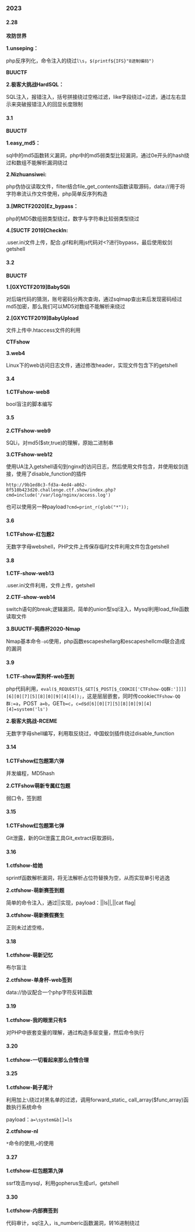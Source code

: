 ### 2023

#### 2.28

**攻防世界**

**1.unseping：**

php反序列化，命令注入的绕过`l\s`，`$(printf${IFS}"8进制编码")`

**BUUCTF**

**2.极客大挑战HardSQL：**

SQL注入，报错注入，括号拼接绕过空格过滤，like字段绕过=过滤，通过左右显示来突破报错注入的回显长度限制

#### 3.1

**BUUCTF**

**1.easy_md5：**

sql中的md5函数转义漏洞，php中的md5弱类型比较漏洞，通过0e开头的hash绕过和数组不能解析漏洞绕过

**2.Nizhuansiwei:**

php伪协议读取文件，filter结合file_get_contents函数读取源码，data://用于将字符串流认作文件使用，php简单反序列构造

**3.[MRCTF2020]Ez_bypass：**

php的MD5数组弱类型绕过，数字与字符串比较弱类型绕过

**4.[SUCTF 2019]CheckIn:**

.user.ini文件上传，配合.gif和利用js代码对<?进行bypass，最后使用蚁剑getshell

#### 3.2

**BUUCTF**

**1.[GXYCTF2019]BabySQli**

对后端代码的猜测，账号密码分两次查询，通过sqlmap查出来后发现密码经过md5加密，那么我们可以MD5对数组不能解析来绕过

**2.[GXYCTF2019]BabyUpload**

文件上传中.htaccess文件的利用

**CTFshow**

**3.web4**

Linux下的web访问日志文件，通过修改header，实现文件包含下的getshell

#### 3.4

**1.CTFshow-web8**

bool盲注的脚本编写

#### 3.5

**2.CTFshow-web9**

SQLi，对md5($str,true)的理解，原始二进制串

**3.CTFshow-web12**

使用UA注入getshell语句到nginx的访问日志，然后使用文件包含，并使用蚁剑连接，使用了disable_function的插件

```url
http://9b1ed8c3-fd3a-4ed4-a862-8f510b423d20.challenge.ctf.show/index.php?cmd=include('/var/log/nginx/access.log')
```

也可以使用另一种payload`?cmd=print_r(glob("*"));`

#### 3.6

**1.CTFshow-红包题2**

无数字字母webshell，PHP文件上传保存临时文件利用文件包含getshell

#### 3.8

**1.CTF-show-web13**

.user.ini文件利用，文件上传，getshell

**2.CTF-show-web14**

switch语句的break;逻辑漏洞，简单的union型sql注入，Mysql利用load_file函数读取文件

**3.BUUCTF-网鼎杯2020-Nmap**

Nmap基本命令`-oG`使用，php函数escapeshellarg和escapeshellcmd联合造成的漏洞

#### 3.9

**1.CTF-show菜狗杯-web签到**

php代码利用，`eval($_REQUEST[$_GET[$_POST[$_COOKIE['CTFshow-QQ群:']]]][6][0][7][5][8][0][9][4][4]);`，这是层层嵌套，同时传cookie`CTFshow-QQ群:=a`，POST` a=b`，GET`b=c`，`c=d$d[6][0][7][5][8][0][9][4][4]=system('ls')`

**2.极客大挑战-RCEME**

无数字字母shell编写，利用取反绕过，中国蚁剑插件绕过disable_function

#### 3.14

**1.CTFshow红包题第六弹**

并发编程，MD5hash

**2.CTFshow萌新专属红包题**

弱口令，签到题

#### 3.15

**1.CTFshow红包题第七弹**

Git泄露，新的Git泄露工具Git_extract获取源码，

#### 3.16

**1.ctfshow-给她**

sprintf函数解析漏洞，将无法解析占位符替换为空，从而实现单引号逃逸

**2.ctfshow-萌新赛签到题**

简单的命令注入，通过||实现，payload：||ls||,||cat flag|

**3.ctfshow-萌新赛假赛生**

正则未过滤空格，

#### 3.18

**1.ctfshow-萌新记忆**

布尔盲注

**2.ctfshow-单身杯-web签到**

data://协议配合一个php字符反转函数

#### 3.19

**1.ctfshow-我的眼里只有$**

对PHP中嵌套变量的理解，通过构造多层变量，然后命令执行

#### 3.20

**1.ctfshow-一切看起来那么合情合理**



#### 3.25

**1.ctfshow-耗子尾汁**

利用加上`\`绕过对黑名单的过滤，调用forward_static_ call_array($func,array)函数执行系统命令

payload：`a=\system&b[]=ls`

**2.ctfshow-nl**

`*`命令的使用,`>`的使用



#### 3.27

**1.ctfshow-红包题第九弹**

ssrf攻击mysql，利用gopherus生成url，getshell



#### 3.30

**1.ctfshow-内部赛签到**

代码审计，sql注入，is_numberic函数漏洞，转16进制绕过

